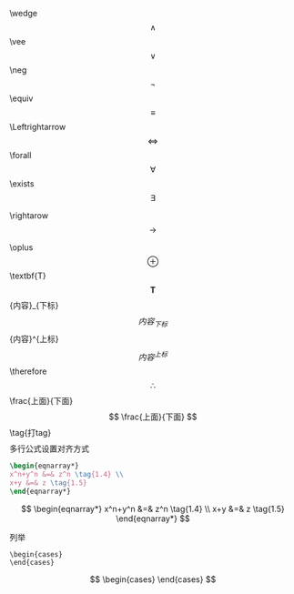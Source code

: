\wedge
$$
\wedge
$$
\vee
$$
\vee
$$
\neg
$$
\neg
$$
\equiv
$$
\equiv
$$
\Leftrightarrow
$$
\Leftrightarrow
$$
\forall
$$
\forall
$$
\exists
$$
\exists
$$

\rightarow
$$
\rightarrow
$$

\oplus
$$
\oplus
$$
\textbf{T}
$$
\textbf{T}
$$
{内容}_{下标}
$$
{内容}_{下标}
$$
{内容}^{上标}
$$
{内容}^{上标}
$$
\therefore
$$
\therefore
$$
\frac{上面}{下面}
$$
\frac{上面}{下面}
$$
\tag{打tag}
$$
\tag{打tag}
$$
多行公式设置对齐方式

```latex
\begin{eqnarray*}
x^n+y^n &=& z^n \tag{1.4} \\
x+y &=& z \tag{1.5}
\end{eqnarray*}
```

$$
\begin{eqnarray*}
x^n+y^n &=& z^n \tag{1.4} \\
x+y &=& z \tag{1.5}
\end{eqnarray*}
$$

列举

```la
\begin{cases}
\end{cases}
```

$$
\begin{cases}
\end{cases}
$$

